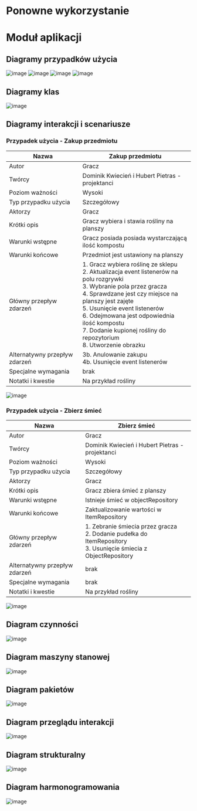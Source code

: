 # Ponowne wykorzystanie
<!-- Szablon dokumentacji technicznej jest obligatoryjny -->
<!-- należy zostawić i uzupełnić wszystkie poniższe sekcje oraz zmienić tytuł -->
<!-- Sporządzone wg. https://ftims.edu.p.lodz.pl/mod/page/view.php?id=121103 -->

<!-- Parę pomocniczych linków, które mogą się przydać -->
<!-- (dokumentacja narzędzia do dokumentacji) -->
<!-- Tabelki: https://squidfunk.github.io/mkdocs-material/reference/data-tables/#data-tables -->
<!-- Diagramy (jeśli ktoś bardzo by chciał): https://squidfunk.github.io/mkdocs-material/reference/diagrams/ -->
<!-- Obrazki: https://squidfunk.github.io/mkdocs-material/reference/images/ -->

<!-- Pamiętajcie by usunać komentarze -->
# Moduł aplikacji

## Diagramy przypadków użycia
![image](https://gist.github.com/assets/126475707/dfa78445-4e51-4930-a1c9-dc010fcfee7e)
![image](https://gist.github.com/assets/126475707/a7913f69-248a-452b-a1c5-36af5bc569d5)
![image](https://gist.github.com/assets/126475707/70ac3dd4-b577-4f79-b4b7-97c5dc5d7cbf)
![image](https://gist.github.com/assets/126475707/27c0e1db-cd08-41a1-93a1-efdac456f6df)

## Diagramy klas
![image](https://gist.github.com/assets/126475707/6fd393da-9c6b-40ba-8054-14b9d43cb427)

## Diagramy interakcji i scenariusze
### Przypadek użycia - Zakup przedmiotu

| Nazwa                         | Zakup przedmiotu                                                                                                                                                                                                                                                                                                                             |
|-------------------------------|----------------------------------------------------------------------------------------------------------------------------------------------------------------------------------------------------------------------------------------------------------------------------------------------------------------------------------------------|
| Autor                         | Gracz                                                                                                                                                                                                                                                                                                                                        |
| Twórcy                        | Dominik Kwiecień i Hubert Pietras - projektanci                                                                                                                                                                                                                                                                                              |
| Poziom ważności               | Wysoki                                                                                                                                                                                                                                                                                                                                       |
| Typ przypadku użycia          | Szczegółowy                                                                                                                                                                                                                                                                                                                                  |
| Aktorzy                       | Gracz                                                                                                                                                                                                                                                                                                                                        |
| Krótki opis                   | Gracz wybiera i stawia rośliny na planszy                                                                                                                                                                                                                                                                                                    |
| Warunki wstępne               | Gracz posiada posiada wystarczającą ilość kompostu                                                                                                                                                                                                                                                                                           |
| Warunki końcowe               | Przedmiot jest ustawiony na planszy                                                                                                                                                                                                                                                                                                          |
| Główny przepływ zdarzeń       | 1. Gracz wybiera roślinę ze sklepu<br>2. Aktualizacja event listenerów na polu rozgrywki<br>3. Wybranie pola przez gracza<br>4. Sprawdzane jest czy miejsce na planszy jest zajęte<br>5. Usunięcie event listenerów<br>6. Odejmowana jest odpowiednia ilość kompostu<br>7. Dodanie kupionej rośliny do repozytorium<br>8. Utworzenie obrazku |
| Alternatywny przepływ zdarzeń | 3b. Anulowanie zakupu<br>4b. Usunięcie event listenerów                                                                                                                                                                                                                                                                                      |
| Specjalne wymagania           | brak                                                                                                                                                                                                                                                                                                                                         |
| Notatki i kwestie             | Na przykład rośliny                                                                                                                                                                                                                                                                                                                          |

![image](https://gist.github.com/assets/126475707/2815601e-c2ea-4252-a8a1-fa233295d6f2)

### Przypadek użycia - Zbierz śmieć

| Nazwa                         | Zbierz śmieć                                                                                                        |
|-------------------------------|---------------------------------------------------------------------------------------------------------------------|
| Autor                         | Gracz                                                                                                               |
| Twórcy                        | Dominik Kwiecień i Hubert Pietras - projektanci                                                                     |
| Poziom ważności               | Wysoki                                                                                                              |
| Typ przypadku użycia          | Szczegółowy                                                                                                         |
| Aktorzy                       | Gracz                                                                                                               |
| Krótki opis                   | Gracz zbiera śmieć z planszy                                                                                        |
| Warunki wstępne               | Istnieje śmieć w objectRepository                                                                                   |
| Warunki końcowe               | Zaktualizowanie wartości w ItemRepository                                                                           |
| Główny przepływ zdarzeń       | 1. Zebranie śmiecia przez gracza<br>2. Dodanie pudełka do ItemRepository<br>3. Usunięcie śmiecia z ObjectRepository |
| Alternatywny przepływ zdarzeń | brak                                                                                                                |
| Specjalne wymagania           | brak                                                                                                                |
| Notatki i kwestie             | Na przykład rośliny                                                                                                 |

![image](https://gist.github.com/assets/126475707/022d3559-dabf-451a-b951-9e78b2be9ef9)
## Diagram czynności
![image](https://gist.github.com/assets/126475707/009a051f-9f4d-4e09-aa40-c4e5aca8441f)

## Diagram maszyny stanowej
![image](https://gist.github.com/assets/126475707/05a4db66-bcfc-4897-a1fc-3a28982c08ff)

## Diagram pakietów
![image](https://gist.github.com/assets/126475707/a244c2e8-bcfa-4177-a8b2-7ab4b07a07a3)

## Diagram przeglądu interakcji
![image](https://gist.github.com/assets/126475707/79f2e153-4cd3-4bbc-9461-c9355f27b404)

## Diagram strukturalny
![image](https://gist.github.com/assets/126475707/e7749ccb-4409-4f0b-9177-b54977f755ab)


## Diagram harmonogramowania
![image](https://gist.github.com/assets/126475707/4f894074-dc53-4067-a60c-7315404001a5)
